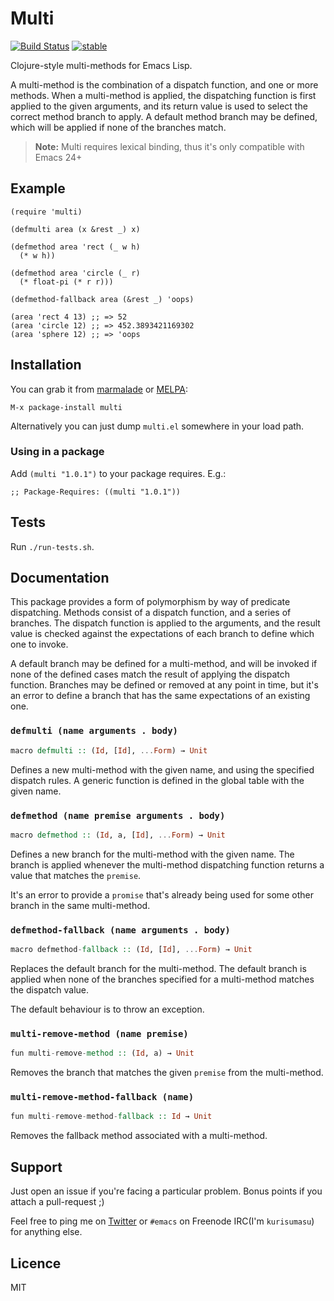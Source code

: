 Multi
=====

[![Build Status](https://secure.travis-ci.org/kurisuwhyte/emacs-multi.png)](http://travis-ci.org/kurisuwhyte/emacs-multi)
[![stable](http://hughsk.github.io/stability-badges/dist/stable.svg)](http://github.com/hughsk/stability-badges)

Clojure-style multi-methods for Emacs Lisp.

A multi-method is the combination of a dispatch function, and one or
more methods. When a multi-method is applied, the dispatching function
is first applied to the given arguments, and its return value is used to
select the correct method branch to apply. A default method branch may
be defined, which will be applied if none of the branches match.

> **Note:** Multi requires lexical binding, thus it's only compatible
> with Emacs 24+


## Example

```elisp
(require 'multi)

(defmulti area (x &rest _) x)

(defmethod area 'rect (_ w h)
  (* w h))

(defmethod area 'circle (_ r)
  (* float-pi (* r r)))

(defmethod-fallback area (&rest _) 'oops)

(area 'rect 4 13) ;; => 52
(area 'circle 12) ;; => 452.3893421169302
(area 'sphere 12) ;; => 'oops
```


## Installation

You can grab it from [marmalade](http://marmalade-repo.org/) or [MELPA](http://melpa.milkbox.net/):

    M-x package-install multi

Alternatively you can just dump `multi.el` somewhere in your load path.


### Using in a package

Add `(multi "1.0.1")` to your package requires. E.g.:

    ;; Package-Requires: ((multi "1.0.1"))


## Tests

Run `./run-tests.sh`.


## Documentation

This package provides a form of polymorphism by way of predicate
dispatching. Methods consist of a dispatch function, and a series of
branches. The dispatch function is applied to the arguments, and the
result value is checked against the expectations of each branch to
define which one to invoke.

A default branch may be defined for a multi-method, and will be invoked
if none of the defined cases match the result of applying the dispatch
function. Branches may be defined or removed at any point in time, but
it's an error to define a branch that has the same expectations of an
existing one.


### `defmulti (name arguments . body)`

```hs
macro defmulti :: (Id, [Id], ...Form) → Unit
```

Defines a new multi-method with the given name, and using the specified
dispatch rules. A generic function is defined in the global table with
the given name.


### `defmethod (name premise arguments . body)`

```hs
macro defmethod :: (Id, a, [Id], ...Form) → Unit
```

Defines a new branch for the multi-method with the given name. The
branch is applied whenever the multi-method dispatching function returns
a value that matches the `premise`.

It's an error to provide a `promise` that's already being used for some
other branch in the same multi-method.


### `defmethod-fallback (name arguments . body)`

```hs
macro defmethod-fallback :: (Id, [Id], ...Form) → Unit
```

Replaces the default branch for the multi-method. The default branch is
applied when none of the branches specified for a multi-method matches
the dispatch value.

The default behaviour is to throw an exception.


### `multi-remove-method (name premise)`

```hs
fun multi-remove-method :: (Id, a) → Unit
```

Removes the branch that matches the given `premise` from the
multi-method.


### `multi-remove-method-fallback (name)`

```hs
fun multi-remove-method-fallback :: Id → Unit
```

Removes the fallback method associated with a multi-method.


## Support

Just open an issue if you're facing a particular problem. Bonus points
if you attach a pull-request ;)

Feel free to ping me on [Twitter](http://twitter.com/kurisuwhyte) or
`#emacs` on Freenode IRC(I'm `kurisumasu`) for anything else.


## Licence

MIT